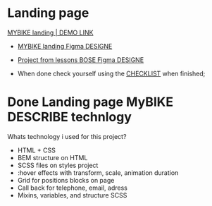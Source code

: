 # Landing page

[MYBIKE landing | DEMO LINK](https://legogoUA.github.io/layout_landing-page/)

- [MYBIKE landing Figma DESIGNE](https://www.figma.com/file/NZQAIydtHo5QkINyGLHNcq/BIKE-New-Version?node-id=0%3A1)


- [Project from lessons BOSE Figma DESIGNE](https://www.figma.com/file/DtkQmQ797hk0nI4KfMi2Uq/BOSE-New-Version?type=design&node-id=6703-88&t=L7eKz5YKLN0m5WxR-0)


- When done check yourself using the [CHECKLIST](./checklist.md) when finished;


# Done Landing page MyBIKE DESCRIBE technlogy

Whats technology i used for this project?
- HTML + CSS
- BEM structure on HTML
- SCSS files on styles project
- :hover effects with transform, scale, animation duration
- Grid for positions blocks on page
- Call back for telephone, email, adress
- Mixins, variables, and structure SCSS
